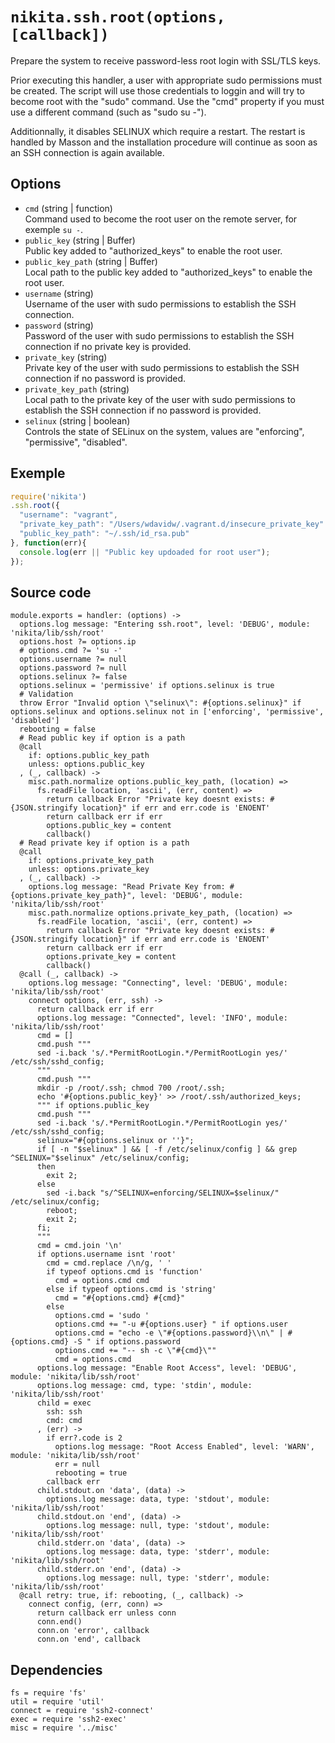 
# `nikita.ssh.root(options, [callback])`

Prepare the system to receive password-less root login with SSL/TLS keys.

Prior executing this handler, a user with appropriate sudo permissions must be 
created. The script will use those credentials
to loggin and will try to become root with the "sudo" command. Use the "cmd" 
property if you must use a different command (such as "sudo su -").

Additionnally, it disables SELINUX which require a restart. The restart is 
handled by Masson and the installation procedure will continue as soon as an 
SSH connection is again available.

## Options

*   `cmd` (string | function)   
    Command used to become the root user on the remote server, for exemple 
    `su -`.   
*   `public_key` (string | Buffer)   
    Public key added to "authorized_keys" to enable the root user.   
*   `public_key_path` (string | Buffer)   
    Local path to the public key added to "authorized_keys" to enable the root 
    user.   
*   `username` (string)   
    Username of the user with sudo permissions to establish the SSH connection.   
*   `password` (string)   
    Password of the user with sudo permissions to establish the SSH connection 
    if no private key is provided.   
*   `private_key` (string)   
    Private key of the user with sudo permissions to establish the SSH 
    connection if no password is provided.   
*   `private_key_path` (string)   
    Local path to the private key of the user with sudo permissions to 
    establish the SSH connection if no password is provided.   
*   `selinux` (string | boolean)   
    Controls the state of SELinux on the system, values are "enforcing", 
    "permissive", "disabled".   

## Exemple

```js
require('nikita')
.ssh.root({
  "username": "vagrant",
  "private_key_path": "/Users/wdavidw/.vagrant.d/insecure_private_key"
  "public_key_path": "~/.ssh/id_rsa.pub"
}, function(err){
  console.log(err || "Public key updoaded for root user");
});
```

## Source code

    module.exports = handler: (options) ->
      options.log message: "Entering ssh.root", level: 'DEBUG', module: 'nikita/lib/ssh/root'
      options.host ?= options.ip
      # options.cmd ?= 'su -'
      options.username ?= null
      options.password ?= null
      options.selinux ?= false
      options.selinux = 'permissive' if options.selinux is true
      # Validation
      throw Error "Invalid option \"selinux\": #{options.selinux}" if options.selinux and options.selinux not in ['enforcing', 'permissive', 'disabled']
      rebooting = false
      # Read public key if option is a path
      @call
        if: options.public_key_path
        unless: options.public_key
      , (_, callback) ->
        misc.path.normalize options.public_key_path, (location) =>
          fs.readFile location, 'ascii', (err, content) =>
            return callback Error "Private key doesnt exists: #{JSON.stringify location}" if err and err.code is 'ENOENT'
            return callback err if err
            options.public_key = content
            callback()
      # Read private key if option is a path
      @call
        if: options.private_key_path
        unless: options.private_key
      , (_, callback) ->
        options.log message: "Read Private Key from: #{options.private_key_path}", level: 'DEBUG', module: 'nikita/lib/ssh/root'
        misc.path.normalize options.private_key_path, (location) =>
          fs.readFile location, 'ascii', (err, content) =>
            return callback Error "Private key doesnt exists: #{JSON.stringify location}" if err and err.code is 'ENOENT'
            return callback err if err
            options.private_key = content
            callback()
      @call (_, callback) ->
        options.log message: "Connecting", level: 'DEBUG', module: 'nikita/lib/ssh/root'
        connect options, (err, ssh) ->
          return callback err if err
          options.log message: "Connected", level: 'INFO', module: 'nikita/lib/ssh/root'
          cmd = []
          cmd.push """
          sed -i.back 's/.*PermitRootLogin.*/PermitRootLogin yes/' /etc/ssh/sshd_config;
          """
          cmd.push """
          mkdir -p /root/.ssh; chmod 700 /root/.ssh;
          echo '#{options.public_key}' >> /root/.ssh/authorized_keys;
          """ if options.public_key
          cmd.push """
          sed -i.back 's/.*PermitRootLogin.*/PermitRootLogin yes/' /etc/ssh/sshd_config;
          selinux="#{options.selinux or ''}";
          if [ -n "$selinux" ] && [ -f /etc/selinux/config ] && grep ^SELINUX="$selinux" /etc/selinux/config;
          then
            exit 2;
          else
            sed -i.back "s/^SELINUX=enforcing/SELINUX=$selinux/" /etc/selinux/config;
            reboot;
            exit 2;
          fi;
          """
          cmd = cmd.join '\n'
          if options.username isnt 'root'
            cmd = cmd.replace /\n/g, ' '
            if typeof options.cmd is 'function'
              cmd = options.cmd cmd
            else if typeof options.cmd is 'string'
              cmd = "#{options.cmd} #{cmd}"
            else
              options.cmd = 'sudo '
              options.cmd += "-u #{options.user} " if options.user
              options.cmd = "echo -e \"#{options.password}\\n\" | #{options.cmd} -S " if options.password
              options.cmd += "-- sh -c \"#{cmd}\""
              cmd = options.cmd
          options.log message: "Enable Root Access", level: 'DEBUG', module: 'nikita/lib/ssh/root'
          options.log message: cmd, type: 'stdin', module: 'nikita/lib/ssh/root'
          child = exec
            ssh: ssh
            cmd: cmd
          , (err) ->
            if err?.code is 2
              options.log message: "Root Access Enabled", level: 'WARN', module: 'nikita/lib/ssh/root'
              err = null
              rebooting = true
            callback err
          child.stdout.on 'data', (data) ->
            options.log message: data, type: 'stdout', module: 'nikita/lib/ssh/root'
          child.stdout.on 'end', (data) ->
            options.log message: null, type: 'stdout', module: 'nikita/lib/ssh/root'
          child.stderr.on 'data', (data) ->
            options.log message: data, type: 'stderr', module: 'nikita/lib/ssh/root'
          child.stderr.on 'end', (data) ->
            options.log message: null, type: 'stderr', module: 'nikita/lib/ssh/root'
      @call retry: true, if: rebooting, (_, callback) ->
        connect config, (err, conn) =>
          return callback err unless conn
          conn.end()
          conn.on 'error', callback
          conn.on 'end', callback

## Dependencies

    fs = require 'fs'
    util = require 'util'
    connect = require 'ssh2-connect'
    exec = require 'ssh2-exec'
    misc = require '../misc'
